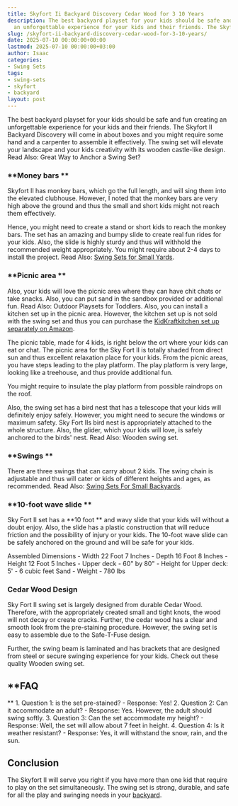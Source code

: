 ```yaml
---
title: Skyfort Ii Backyard Discovery Cedar Wood for 3 10 Years
description: The best backyard playset for your kids should be safe and fun creating
  an unforgettable experience for your kids and their friends. The Skyfort II Backyard...
slug: /skyfort-ii-backyard-discovery-cedar-wood-for-3-10-years/
date: 2025-07-10 00:00:00+00:00
lastmod: 2025-07-10 00:00:00+03:00
author: Isaac
categories:
- Swing Sets
tags:
- swing-sets
- skyfort
- backyard
layout: post
---
```

The best backyard playset for your kids should be safe and fun creating an unforgettable experience for your kids and their friends. The Skyfort II Backyard Discovery will come in about boxes and you might require some hand and a carpenter to assemble it effectively. The swing set will elevate your landscape and your kids creativity with its wooden castle-like design. Read Also: Great Way to Anchor a Swing Set?

###  **Money bars **

Skyfort II has monkey bars, which go the full length, and will sing them into the elevated clubhouse. However, I noted that the monkey bars are very high above the ground and thus the small and short kids might not reach them effectively.

Hence, you might need to create a stand or short kids to reach the monkey bars. The set has an amazing and bumpy slide to create real fun rides for your kids. Also, the slide is highly sturdy and thus will withhold the recommended weight appropriately. You might require about 2-4 days to install the project. Read Also: [Swing Sets for Small Yards](https://pestpolicy.com/best-[swing-sets](https://pestpolicy.com/fun-backyard-flexible-flyer-swing-set/)-for-small-yards/).

###  **Picnic area **

Also, your kids will love the picnic area where they can have chit chats or take snacks. Also, you can put sand in the sandbox provided or additional fun. Read Also: Outdoor Playsets for Toddlers. Also, you can install a kitchen set up in the picnic area. However, the kitchen set up is not sold with the swing set and thus you can purchase the [KidKraftkitchen set up separately on Amazon](https://www.amazon.com/dp/B00592BOAO/?tag=p-policy-20).

The picnic table, made for 4 kids, is right below the ort where your kids can eat or chat. The picnic area for the Sky Fort II is totally shaded from direct sun and thus excellent relaxation place for your kids. From the picnic areas, you have steps leading to the play platform. The play platform is very large, looking like a treehouse, and thus provide additional fun.

You might require to insulate the play platform from possible raindrops on the roof.

Also, the swing set has a bird nest that has a telescope that your kids will definitely enjoy safely. However, you might need to secure the windows or maximum safety. Sky Fort IIs bird nest is appropriately attached to the whole structure. Also, the glider, which your kids will love, is safely anchored to the birds' nest. Read Also: Wooden swing set.

###  **Swings **

There are three swings that can carry about 2 kids. The swing chain is adjustable and thus will cater or kids of different heights and ages, as recommended. Read Also: [Swing Sets For Small Backyards](https://pestpolicy.com/best-swing-sets-for-small-backyards/).

###  **10-foot wave slide **

Sky Fort II set has a **10 foot ** and wavy slide that your kids will without a doubt enjoy. Also, the slide has a plastic construction that will reduce friction and the possibility of injury or your kids. The 10-foot wave slide can be safely anchored on the ground and will be safe for your kids.

Assembled Dimensions - Width 22 Foot 7 Inches - Depth 16 Foot 8 Inches - Height 12 Foot 5 Inches - Upper deck - 60" by 80" - Height for Upper deck: 5' - 6 cubic feet Sand - Weight - 780 lbs

###  Cedar Wood Design

Sky Fort II swing set is largely designed from durable Cedar Wood. Therefore, with the appropriately created small and tight knots, the wood will not decay or create cracks. Further, the cedar wood has a clear and smooth look from the pre-staining procedure. However, the swing set is easy to assemble due to the Safe-T-Fuse design.

Further, the swing beam is laminated and has brackets that are designed from steel or secure swinging experience for your kids. Check out these quality Wooden swing set.

##  **FAQ

** 1. Question 1: is the set pre-stained? - Response: Yes! 2. Question 2: Can it accommodate an adult? - Response: Yes. However, the adult should swing softly. 3. Question 3: Can the set accommodate my height? - Response: Well, the set will allow about 7 feet in height. 4. Question 4: Is it weather resistant? - Response: Yes, it will withstand the snow, rain, and the sun.

##  Conclusion

The Skyfort II will serve you right if you have more than one kid that require to play on the set simultaneously. The swing set is strong, durable, and safe for all the play and swinging needs in your [backyard](https://pestpolicy.com/saratoga-backyard-discovery-cedar-wood/).